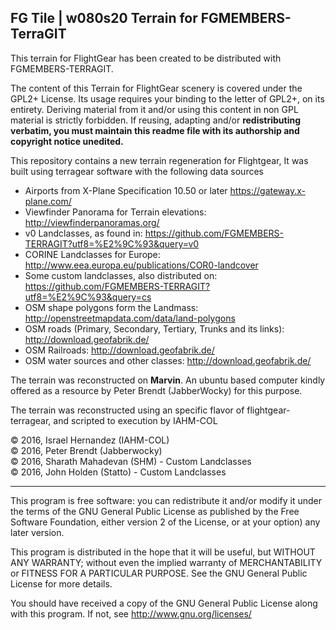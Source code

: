 FG Tile |  w080s20 Terrain for FGMEMBERS-TerraGIT
---------------------------------------------

This terrain for FlightGear has been created to be distributed with FGMEMBERS-TERRAGIT. 

The content of this Terrain for FlightGear scenery is covered under the GPL2+ License. Its usage requires
your binding to the letter of GPL2+, on its entirety. Deriving material from it and/or using this content
in non GPL material is strictly forbidden. If reusing, adapting and/or __redistributing verbatim, you
must maintain this readme file with its authorship and copyright notice unedited.__

This repository contains a new terrain regeneration for Flightgear,
It was built using terragear software with the following data sources

* Airports from X-Plane Specification 10.50 or later https://gateway.x-plane.com/
* Viewfinder Panorama for Terrain elevations: http://viewfinderpanoramas.org/
* v0 Landclasses, as found in:  https://github.com/FGMEMBERS-TERRAGIT?utf8=%E2%9C%93&query=v0
* CORINE Landclasses for Europe: http://www.eea.europa.eu/publications/COR0-landcover
* Some custom landclasses, also distributed on: https://github.com/FGMEMBERS-TERRAGIT?utf8=%E2%9C%93&query=cs
* OSM shape polygons form the Landmass: http://openstreetmapdata.com/data/land-polygons
* OSM roads (Primary, Secondary, Tertiary, Trunks and its links): http://download.geofabrik.de/
* OSM Railroads: http://download.geofabrik.de/
* OSM water sources and other classes: http://download.geofabrik.de/

The terrain was reconstructed on __Marvin__. An ubuntu based computer kindly offered as a resource by
Peter Brendt (JabberWocky) for this purpose.

The terrain was reconstructed using an specific flavor of flightgear-terragear, and scripted to execution by IAHM-COL

:copyright: 2016, Israel Hernandez (IAHM-COL) <br>
:copyright: 2016, Peter Brendt (Jabberwocky)  <br>
:copyright: 2016, Sharath Mahadevan (SHM) - Custom Landclasses <br>
:copyright: 2016, John Holden (Statto) - Custom Landclasses <br>

****

This program is free software: you can redistribute it and/or modify
it under the terms of the GNU General Public License as published by
the Free Software Foundation, either version 2 of the License, or
at your option) any later version.

This program is distributed in the hope that it will be useful,
but WITHOUT ANY WARRANTY; without even the implied warranty of
MERCHANTABILITY or FITNESS FOR A PARTICULAR PURPOSE.  See the
GNU General Public License for more details.

You should have received a copy of the GNU General Public License
along with this program.  If not, see <http://www.gnu.org/licenses/>

